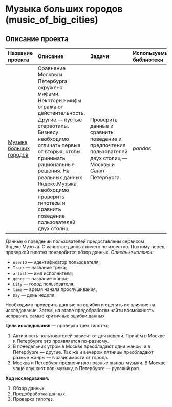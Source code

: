 # Музыка больших городов (music_of_big_cities)
## Описание проекта
| Название проекта | Описание | Задачи | Используемые библиотеки | 
| :---------------------- | :---------------------- | :---------------------- | :---------------------- |
| [Музыка больших городов](music_of_big_cities) | Сравнение Москвы и Петербурга окружено мифами. Некоторые мифы отражают действительность. Другие — пустые стереотипы. Бизнесу необходимо отличать первые от вторых, чтобы принимать рациональные решения. На реальных данных Яндекс.Музыка необходимо проверить гипотезы и сравнить поведение пользователей двух столиц.| Проверить данные и сравнить поведение и предпочтения пользователей двух столиц — Москвы и Санкт-Петербурга.| *pandas* |

Данные о поведении пользователей предоставлены сервисом Яндекс.Музыка. О качестве данных ничего не известно. Поэтому перед проверкой гипотез понадобится обзор данных.
*Описание колонок:*
- `userID` — идентификатор пользователя;
- `Track` — название трека;
- `artist` — имя исполнителя;
- `genre` — название жанра;
- `City` — город пользователя;
- `time` — время начала прослушивания;
- `Day` — день недели.

Необходимо проверить данные на ошибки и оценить их влияние на исследование. Затем, на этапе предобработки найти возможность исправить самые критичные ошибки данных.

**Цель исследования** — проверка трех гипотез:
1. Активность пользователей зависит от дня недели. Причём в Москве и Петербурге это проявляется по-разному.
2. В понедельник утром в Москве преобладают одни жанры, а в Петербурге — другие. Так же и вечером пятницы преобладают разные жанры — в зависимости от города. 
3. Москва и Петербург предпочитают разные жанры музыки. В Москве чаще слушают поп-музыку, в Петербурге — русский рэп.

**Ход исследования:**
 1. Обзор данных.
 2. Предобработка данных.
 3. Проверка гипотез.
